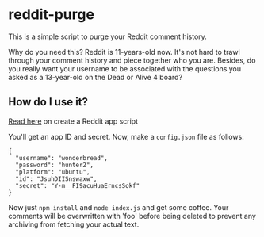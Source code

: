 # reddit-purge

This is a simple script to purge your Reddit comment history.

Why do you need this? Reddit is 11-years-old now. It's not hard to trawl through your comment
history and piece together who you are. Besides, do you really want your username to be
associated with the questions you asked as a 13-year-old on the Dead or Alive 4 board?

## How do I use it?

[Read here](https://github.com/reddit/reddit/wiki/OAuth2) on create a Reddit app script

You'll get an app ID and secret. Now, make a `config.json` file as follows:

```
{
  "username": "wonderbread",
  "password": "hunter2",
  "platform": "ubuntu",
  "id": "JsuhDIISnswaxw",
  "secret": "Y-m__FI9acuHuaErncsSokf"
}
```

Now just `npm install` and `node index.js` and get some coffee. Your comments will be overwritten
with 'foo' before being deleted to prevent any archiving from fetching your actual text.

